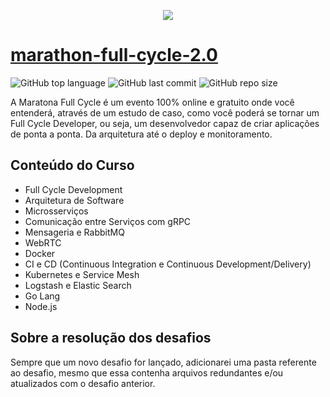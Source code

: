 <p align="center">
  <a href="http://nestjs.com/" target="blank"><img src="http://maratona.fullcycle.com.br/public/img/logo-maratona.png"/></a>
</p>

# [marathon-full-cycle-2.0](http://pages.fullcycle.com.br/maratonafullcycle20-b)

![GitHub top language](https://img.shields.io/github/languages/top/rafamatoso/marathon-full-cycle-2.0)
![GitHub last commit](https://img.shields.io/github/last-commit/rafamatoso/marathon-full-cycle-2.0)
![GitHub repo size](https://img.shields.io/github/repo-size/rafamatoso/marathon-full-cycle-2.0r)

A Maratona Full Cycle é um evento 100% online e gratuito onde você entenderá, através de um estudo de caso, como você poderá se tornar um Full Cycle Developer, ou seja, um desenvolvedor capaz de criar aplicações de ponta a ponta. Da arquitetura até o deploy e monitoramento.

## Conteúdo do Curso

- Full Cycle Development
- Arquitetura de Software
- Microsserviços
- Comunicação entre Serviços com gRPC
- Mensageria e RabbitMQ
- WebRTC
- Docker
- CI e CD (Continuous Integration e Continuous Development/Delivery)
- Kubernetes e Service Mesh
- Logstash e Elastic Search
- Go Lang
- Node.js

## Sobre a resolução dos desafios

Sempre que um novo desafio for lançado, adicionarei uma pasta referente ao desafio, mesmo que essa contenha arquivos redundantes e/ou atualizados com o desafio anterior.
